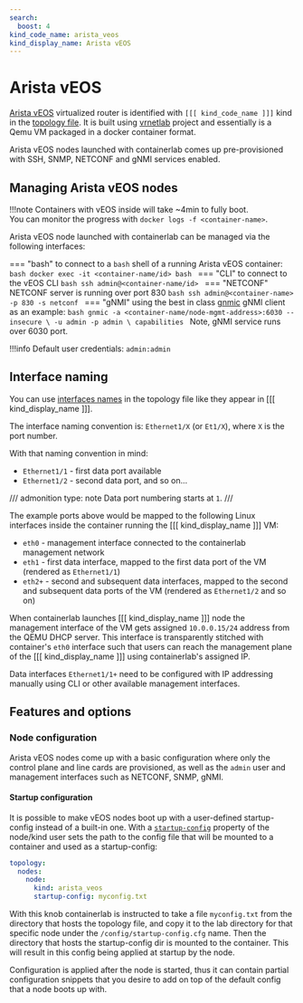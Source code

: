 ```yaml
---
search:
  boost: 4
kind_code_name: arista_veos
kind_display_name: Arista vEOS
---
```

# Arista vEOS

[Arista vEOS](https://www.arista.com/en/cg-veos-router/veos-router-overview) virtualized router is identified with `[[[ kind_code_name ]]]` kind in the [topology file](../topo-def-file.md). It is built using [vrnetlab](../vrnetlab.md) project and essentially is a Qemu VM packaged in a docker container format.

Arista vEOS nodes launched with containerlab comes up pre-provisioned with SSH, SNMP, NETCONF and gNMI services enabled.

## Managing Arista vEOS nodes

!!!note
    Containers with vEOS inside will take ~4min to fully boot.  
    You can monitor the progress with `docker logs -f <container-name>`.

Arista vEOS node launched with containerlab can be managed via the following interfaces:

=== "bash"
    to connect to a `bash` shell of a running Arista vEOS container:
    ```bash
    docker exec -it <container-name/id> bash
    ```
=== "CLI"
    to connect to the vEOS CLI
    ```bash
    ssh admin@<container-name/id>
    ```
=== "NETCONF"
    NETCONF server is running over port 830
    ```bash
    ssh admin@<container-name> -p 830 -s netconf
    ```
=== "gNMI"
    using the best in class [gnmic](https://gnmic.kmrd.dev) gNMI client as an example:
    ```bash
    gnmic -a <container-name/node-mgmt-address>:6030 --insecure \
    -u admin -p admin \
    capabilities
    ```
    Note, gNMI service runs over 6030 port.

!!!info
    Default user credentials: `admin:admin`

## Interface naming

You can use [interfaces names](../topo-def-file.md#interface-naming) in the topology file like they appear in [[[ kind_display_name ]]].

The interface naming convention is: `Ethernet1/X` (or `Et1/X`), where `X` is the port number.

With that naming convention in mind:

* `Ethernet1/1` - first data port available
* `Ethernet1/2` - second data port, and so on...

/// admonition
    type: note
Data port numbering starts at `1`.
///

The example ports above would be mapped to the following Linux interfaces inside the container running the [[[ kind_display_name ]]] VM:

* `eth0` - management interface connected to the containerlab management network
* `eth1` - first data interface, mapped to the first data port of the VM (rendered as `Ethernet1/1`)
* `eth2+` - second and subsequent data interfaces, mapped to the second and subsequent data ports of the VM (rendered as `Ethernet1/2` and so on)

When containerlab launches [[[ kind_display_name ]]] node the management interface of the VM gets assigned `10.0.0.15/24` address from the QEMU DHCP server. This interface is transparently stitched with container's `eth0` interface such that users can reach the management plane of the [[[ kind_display_name ]]] using containerlab's assigned IP.

Data interfaces `Ethernet1/1+` need to be configured with IP addressing manually using CLI or other available management interfaces.

## Features and options

### Node configuration

Arista vEOS nodes come up with a basic configuration where only the control plane and line cards are provisioned, as well as the `admin` user and management interfaces such as NETCONF, SNMP, gNMI.

#### Startup configuration

It is possible to make vEOS nodes boot up with a user-defined startup-config instead of a built-in one. With a [`startup-config`](../nodes.md#startup-config) property of the node/kind user sets the path to the config file that will be mounted to a container and used as a startup-config:

```yaml
topology:
  nodes:
    node:
      kind: arista_veos
      startup-config: myconfig.txt
```

With this knob containerlab is instructed to take a file `myconfig.txt` from the directory that hosts the topology file, and copy it to the lab directory for that specific node under the `/config/startup-config.cfg` name. Then the directory that hosts the startup-config dir is mounted to the container. This will result in this config being applied at startup by the node.

Configuration is applied after the node is started, thus it can contain partial configuration snippets that you desire to add on top of the default config that a node boots up with.
